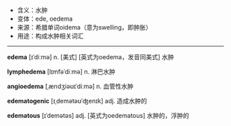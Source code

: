 - <span class="definition">含义：水肿</span>
- <span class="definition">变体：ede, oedema</span>
- <span class="definition">来源：希腊单词oidema（意为swelling，即肿胀）</span>
- <span class="definition">用途：构成水肿相关词汇</span>


---


<span class="vocabulary">**edema**</span> [ɪˈdiːmə] n. [美式] [英式为oedema，发音同美式] 水肿

<span class="vocabulary">**lymphedema**</span> [lɪmfəˈdiːmə] n. 淋巴水肿

<span class="vocabulary">**angioedema**</span> [ˌændʒiəʊɪˈdiːmə] n. 血管性水肿

<span class="vocabulary">**edematogenic**</span> [ɪˌdemətəʊˈʤenɪk] adj. 造成水肿的

<span class="vocabulary">**edematous**</span> [ɪˈdemətəs] adj. [英式为oedematous] 水肿的，浮肿的
